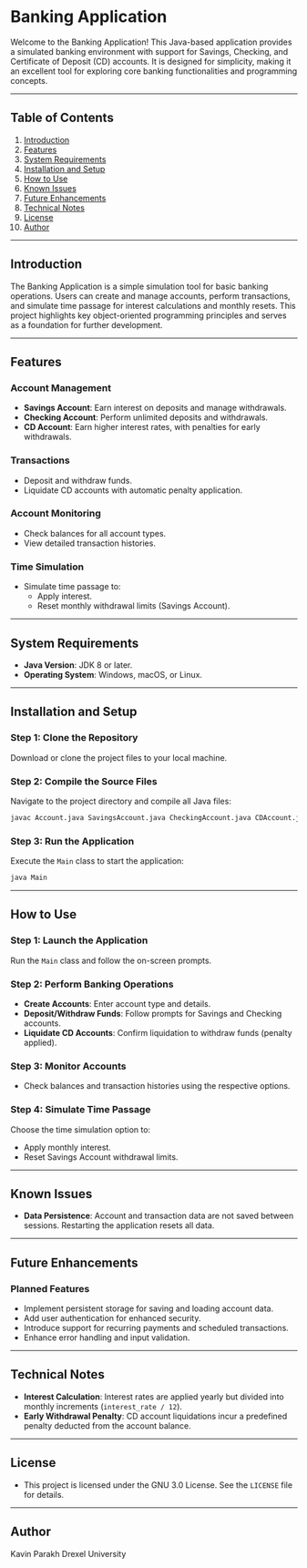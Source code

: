 
# Banking Application

Welcome to the Banking Application! This Java-based application provides a simulated banking environment with support for Savings, Checking, and Certificate of Deposit (CD) accounts. It is designed for simplicity, making it an excellent tool for exploring core banking functionalities and programming concepts.

---

## Table of Contents

1. [Introduction](#introduction)
2. [Features](#features)
3. [System Requirements](#system-requirements)
4. [Installation and Setup](#installation-and-setup)
5. [How to Use](#how-to-use)
6. [Known Issues](#known-issues)
7. [Future Enhancements](#future-enhancements)
8. [Technical Notes](#technical-notes)
9. [License](#license)
10. [Author](#author)

---

## Introduction

The Banking Application is a simple simulation tool for basic banking operations. Users can create and manage accounts, perform transactions, and simulate time passage for interest calculations and monthly resets. This project highlights key object-oriented programming principles and serves as a foundation for further development.

---

## Features

### Account Management
- **Savings Account**: Earn interest on deposits and manage withdrawals.
- **Checking Account**: Perform unlimited deposits and withdrawals.
- **CD Account**: Earn higher interest rates, with penalties for early withdrawals.

### Transactions
- Deposit and withdraw funds.
- Liquidate CD accounts with automatic penalty application.

### Account Monitoring
- Check balances for all account types.
- View detailed transaction histories.

### Time Simulation
- Simulate time passage to:
  - Apply interest.
  - Reset monthly withdrawal limits (Savings Account).

---

## System Requirements

- **Java Version**: JDK 8 or later.
- **Operating System**: Windows, macOS, or Linux.

---

## Installation and Setup

### Step 1: Clone the Repository
Download or clone the project files to your local machine.

### Step 2: Compile the Source Files
Navigate to the project directory and compile all Java files:
```bash
javac Account.java SavingsAccount.java CheckingAccount.java CDAccount.java Transaction.java Main.java
```

### Step 3: Run the Application
Execute the `Main` class to start the application:
```bash
java Main
```

---

## How to Use

### Step 1: Launch the Application
Run the `Main` class and follow the on-screen prompts.

### Step 2: Perform Banking Operations
- **Create Accounts**: Enter account type and details.
- **Deposit/Withdraw Funds**: Follow prompts for Savings and Checking accounts.
- **Liquidate CD Accounts**: Confirm liquidation to withdraw funds (penalty applied).

### Step 3: Monitor Accounts
- Check balances and transaction histories using the respective options.

### Step 4: Simulate Time Passage
Choose the time simulation option to:
- Apply monthly interest.
- Reset Savings Account withdrawal limits.

---

## Known Issues

- **Data Persistence**: Account and transaction data are not saved between sessions. Restarting the application resets all data.

---

## Future Enhancements

### Planned Features
- Implement persistent storage for saving and loading account data.
- Add user authentication for enhanced security.
- Introduce support for recurring payments and scheduled transactions.
- Enhance error handling and input validation.

---

## Technical Notes

- **Interest Calculation**: Interest rates are applied yearly but divided into monthly increments (`interest_rate / 12`).
- **Early Withdrawal Penalty**: CD account liquidations incur a predefined penalty deducted from the account balance.

---

## License
- This project is licensed under the GNU 3.0 License. See the `LICENSE` file for details.

---

## Author
Kavin Parakh
Drexel University

